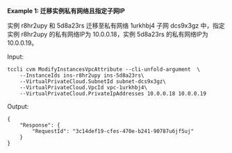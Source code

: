 **Example 1: 迁移实例私有网络且指定子网IP**

实例 r8hr2upy 和 5d8a23rs 迁移至私有网络 1urkhbj4 子网 dcs9x3gz 中，指定实例 r8hr2upy  的私有网络IP为 10.0.0.18，实例 5d8a23rs 的私有网络IP为 10.0.0.19。

Input: 

```
tccli cvm ModifyInstancesVpcAttribute --cli-unfold-argument  \
    --InstanceIds ins-r8hr2upy ins-5d8a23rs\
    --VirtualPrivateCloud.SubnetId subnet-dcs9x3gz\
    --VirtualPrivateCloud.VpcId vpc-1urkhbj4\
    --VirtualPrivateCloud.PrivateIpAddresses 10.0.0.18 10.0.0.19
```

Output: 
```
{
    "Response": {
        "RequestId": "3c14def19-cfes-470e-b241-90787u6jf5uj"
    }
}
```

